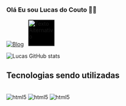 ### Olá Eu sou Lucas do Couto 🙋‍♂️

[![Blog](https://img.shields.io/badge/LinkedIn-0077B5?style=for-the-badge)](https://www.linkedin.com/in/lucas-do-couto/)&nbsp;&nbsp;
<a href="[URL_do_Link](https://www.dio.me/users/lucascouto91)" style="background: black; display: inline-block; text-decoration: none;">
  <img src="https://hermes.digitalinnovation.one/assets/diome/logo-full.svg" alt="Texto Alternativo" width="70">
</a>

![Lucas GitHub stats](https://github-readme-stats.vercel.app/api?username=lucascouto91&show_icons=true&theme=dark)

## Tecnologias sendo utilizadas

<div style="display: inline_block"><br>
    <img align="center" alt="html5" src="https://img.shields.io/badge/Kotlin-ED8B00?style=for-the-badge&logo=kotlin&logoColor=white"/>
    <img align="center" alt="html5" src="https://img.shields.io/badge/Python-3776AB?style=for-the-badge&logo=python&logoColor=white"/>
    <img align="center" alt="html5" src="https://img.shields.io/badge/PostgreSQL-316192?style=for-the-badge&logo=postgresql&logoColor=white"/>
</div>
